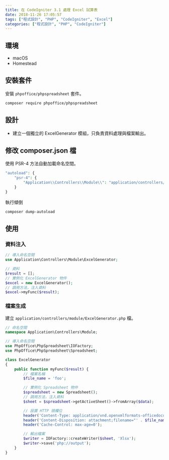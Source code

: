 ```yaml
---
title: 在 CodeIgniter 3.1 處理 Excel 試算表
date: 2018-11-26 17:05:57
tags: ["程式設計", "PHP", "CodeIgniter", "Excel"]
categories: ["程式設計", "PHP", "CodeIgniter"]
---
```


## 環境

- macOS
- Homestead

## 安裝套件

安裝 `phpoffice/phpspreadsheet` 套件。

```bash
composer require phpoffice/phpspreadsheet
```

## 設計

- 建立一個獨立的 ExcelGenerator 模組，只負責資料處理與檔案輸出。

## 修改 composer.json 檔

使用 PSR-4 方法自動加載命名空間。

```php
"autoload": {
    "psr-4": {
        "Application\\Controllers\\Module\\": "application/controllers/module/"
    }
}
```

執行傾倒

```bash
composer dump-autoload
```

## 使用

### 資料注入

```php
// 導入命名空間
use Application\Controllers\Module\ExcelGenerator;

// 資料
$result = [];
// 實例化 ExcelGenerator 物件
$excel = new ExcelGenerator();
// 調用方法，注入資料
$excel->myFunc($result);
```

### 檔案生成

建立 `application/controllers/module/ExcelGenerator.php` 檔。

```php
// 命名空間
namespace Application\Controllers\Module;

// 導入命名空間
use PhpOffice\PhpSpreadsheet\IOFactory;
use PhpOffice\PhpSpreadsheet\Spreadsheet;

class ExcelGenerator
{
    public function myFunc($result) {
        // 檔案名稱
        $file_name = 'foo';

        // 實例化 Spreadsheet 物件
        $spreadsheet = new Spreadsheet();
        // 調用方法，注入資料
        $sheet = $spreadsheet->getActiveSheet()->fromArray($data);

        // 設置 HTTP 頭欄位
        header('Content-Type: application/vnd.openxmlformats-officedocument.spreadsheetml.sheet');
        header('Content-Disposition: attachment;filename="' . $file_name . '.xlsx"');
        header('Cache-Control: max-age=0');

        // 輸出檔案
        $writer = IOFactory::createWriter($sheet, 'Xlsx');
        $writer->save('php://output');
    }
}

```
